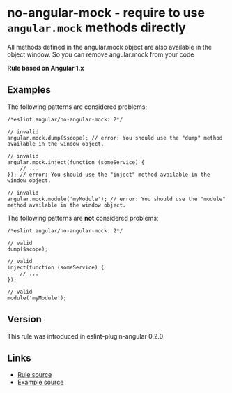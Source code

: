 <!-- WARNING: Generated documentation. Edit docs and examples in the rule and examples file ('rules/no-angular-mock.js', 'examples/no-angular-mock.js'). -->

# no-angular-mock - require to use `angular.mock` methods directly

All methods defined in the angular.mock object are also available in the object window.
So you can remove angular.mock from your code

**Rule based on Angular 1.x**

## Examples

The following patterns are considered problems;

    /*eslint angular/no-angular-mock: 2*/

    // invalid
    angular.mock.dump($scope); // error: You should use the "dump" method available in the window object.

    // invalid
    angular.mock.inject(function (someService) {
        // ...
    }); // error: You should use the "inject" method available in the window object.

    // invalid
    angular.mock.module('myModule'); // error: You should use the "module" method available in the window object.

The following patterns are **not** considered problems;

    /*eslint angular/no-angular-mock: 2*/

    // valid
    dump($scope);

    // valid
    inject(function (someService) {
        // ...
    });

    // valid
    module('myModule');

## Version

This rule was introduced in eslint-plugin-angular 0.2.0

## Links

* [Rule source](/rules/no-angular-mock.js)
* [Example source](/examples/no-angular-mock.js)
